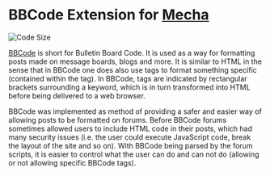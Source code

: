 BBCode Extension for [Mecha](https://github.com/mecha-cms/mecha)
================================================================

![Code Size](https://img.shields.io/github/languages/code-size/mecha-cms/x.b-b-code?color=%23444&style=for-the-badge)

[BBCode](https://www.bbcode.org) is short for Bulletin Board Code. It is used as a way for formatting posts made on message boards, blogs and more. It is similar to HTML in the sense that in BBCode one does also use tags to format something specific (contained within the tag). In BBCode, tags are indicated by rectangular brackets surrounding a keyword, which is in turn transformed into HTML before being delivered to a web browser.

BBCode was implemented as method of providing a safer and easier way of allowing posts to be formatted on forums. Before BBCode forums sometimes allowed users to include HTML code in their posts, which had many security issues (i.e. the user could execute JavaScript code, break the layout of the site and so on). With BBCode being parsed by the forum scripts, it is easier to control what the user can do and can not do (allowing or not allowing specific BBCode tags).